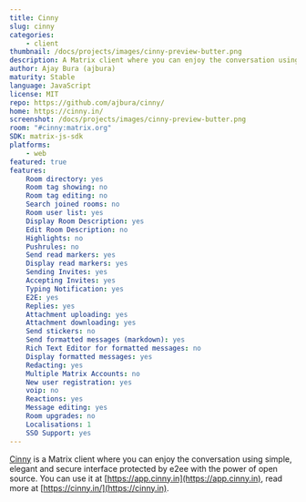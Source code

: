 ```yaml
---
title: Cinny
slug: cinny
categories:
    - client
thumbnail: /docs/projects/images/cinny-preview-butter.png
description: A Matrix client where you can enjoy the conversation using simple, elegant and secure interface.
author: Ajay Bura (ajbura)
maturity: Stable
language: JavaScript
license: MIT
repo: https://github.com/ajbura/cinny/
home: https://cinny.in/
screenshot: /docs/projects/images/cinny-preview-butter.png
room: "#cinny:matrix.org"
SDK: matrix-js-sdk
platforms:
    - web
featured: true
features:
    Room directory: yes
    Room tag showing: no
    Room tag editing: no
    Search joined rooms: no
    Room user list: yes
    Display Room Description: yes
    Edit Room Description: no
    Highlights: no
    Pushrules: no
    Send read markers: yes
    Display read markers: yes
    Sending Invites: yes
    Accepting Invites: yes
    Typing Notification: yes
    E2E: yes
    Replies: yes
    Attachment uploading: yes
    Attachment downloading: yes
    Send stickers: no
    Send formatted messages (markdown): yes
    Rich Text Editor for formatted messages: no
    Display formatted messages: yes
    Redacting: yes
    Multiple Matrix Accounts: no
    New user registration: yes
    voip: no
    Reactions: yes
    Message editing: yes
    Room upgrades: no
    Localisations: 1
    SSO Support: yes
---
```


[Cinny](https://cinny.in) is a Matrix client where you can enjoy the conversation using simple, elegant and secure interface protected by e2ee with the power of open source. You can use it at [https://app.cinny.in](https://app.cinny.in), read more at [https://cinny.in/](https://cinny.in).
